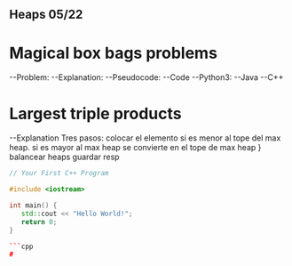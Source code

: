 ## Heaps 05/22
# Magical box bags problems 

--Problem: 
--Explanation: 
--Pseudocode:
--Code
--Python3:
--Java
--C++

# Largest triple products

--Explanation
 Tres pasos: colocar el elemento si es menor al tope del max heap. si es mayor al max heap se convierte en el tope de max heap }
 balancear heaps
 guardar resp
 ```cpp
 // Your First C++ Program

#include <iostream>

int main() {
    std::cout << "Hello World!";
    return 0;
}

 ```cpp
 #
